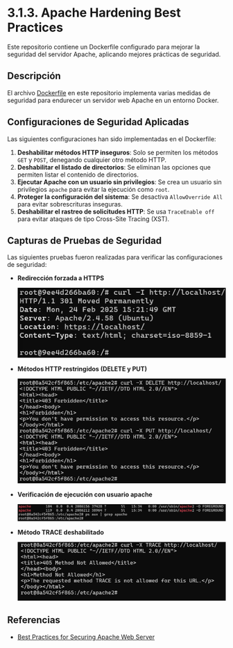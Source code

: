 # 3.1.3. Apache Hardening Best Practices

Este repositorio contiene un Dockerfile configurado para mejorar la seguridad del servidor Apache, aplicando mejores prácticas de seguridad.

## Descripción

El archivo [Dockerfile](https://github.com/Aro27/Proyectos/blob/main/Apache%20Hardening/Best%20Practices/Apache%20_Hardening%20_Best%20_Practices/Dockerfile) en este repositorio implementa varias medidas de seguridad para endurecer un servidor web Apache en un entorno Docker.

## Configuraciones de Seguridad Aplicadas

Las siguientes configuraciones han sido implementadas en el Dockerfile:

1. **Deshabilitar métodos HTTP inseguros**: Solo se permiten los métodos `GET` y `POST`, denegando cualquier otro método HTTP.
2. **Deshabilitar el listado de directorios**: Se eliminan las opciones que permiten listar el contenido de directorios.
3. **Ejecutar Apache con un usuario sin privilegios**: Se crea un usuario sin privilegios `apache` para evitar la ejecución como `root`.
4. **Proteger la configuración del sistema**: Se desactiva `AllowOverride All` para evitar sobrescrituras inseguras.
5. **Deshabilitar el rastreo de solicitudes HTTP**: Se usa `TraceEnable off` para evitar ataques de tipo Cross-Site Tracing (XST).

## Capturas de Pruebas de Seguridad

Las siguientes pruebas fueron realizadas para verificar las configuraciones de seguridad:

- **Redirección forzada a HTTPS**
  
  ![Redirección HTTPS](https://github.com/alvaromespen/pps-10003375/blob/main/template-main/RA3/RA3_1/RA3_1_3/Apache%20_Hardening%20_Best%20_Practices/10.png)

- **Métodos HTTP restringidos (DELETE y PUT)**
  
  ![Métodos HTTP restringidos](https://github.com/alvaromespen/pps-10003375/blob/main/template-main/RA3/RA3_1/RA3_1_3/Apache%20_Hardening%20_Best%20_Practices/11.png)

- **Verificación de ejecución con usuario apache**
  
  ![Ejecución usuario Apache](https://github.com/alvaromespen/pps-10003375/blob/main/template-main/RA3/RA3_1/RA3_1_3/Apache%20_Hardening%20_Best%20_Practices/12.png)

- **Método TRACE deshabilitado**
  
  ![Método TRACE deshabilitado](https://github.com/alvaromespen/pps-10003375/blob/main/template-main/RA3/RA3_1/RA3_1_3/Apache%20_Hardening%20_Best%20_Practices/13.png)


## Referencias

- [Best Practices for Securing Apache Web Server](https://geekflare.com/cybersecurity/apache-web-server-hardening-security/)

